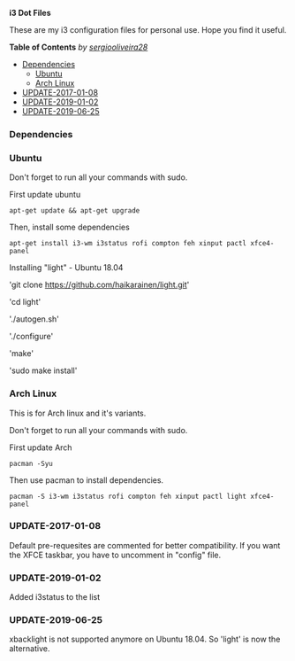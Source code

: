 **i3 Dot Files**

These are my i3 configuration files for personal use.
Hope you find it useful.


**Table of Contents**  *by [sergiooliveira28](https://github.com/sergiooliveira28)*

- [Dependencies](#dependencies)
    - [Ubuntu](#ubuntu)
    - [Arch Linux](#arch-linux)
- [UPDATE-2017-01-08](#update-2017-01-08)
- [UPDATE-2019-01-02](#update-2019-01-02)
- [UPDATE-2019-06-25](#update-2019-01-02)
### Dependencies


### Ubuntu

Don't forget to run all your commands with sudo.

First update ubuntu

`apt-get update && apt-get upgrade`

Then, install some dependencies

`apt-get install i3-wm i3status rofi compton feh xinput pactl xfce4-panel`

Installing "light" - Ubuntu 18.04

'git clone https://github.com/haikarainen/light.git'

'cd light'

'./autogen.sh'

'./configure'

'make'

'sudo make install'



### Arch Linux

This is for Arch linux and it's variants.

Don't forget to run all your commands with sudo.

First update Arch

`pacman -Syu`

Then use pacman to install dependencies.

`pacman -S i3-wm i3status rofi compton feh xinput pactl light xfce4-panel`


### UPDATE-2017-01-08

Default pre-requesites are commented for better compatibility.
If you want the XFCE taskbar, you have to uncomment in "config" file.

### UPDATE-2019-01-02

Added i3status to the list


### UPDATE-2019-06-25

xbacklight is not supported anymore on Ubuntu 18.04.
So 'light' is now the alternative.


